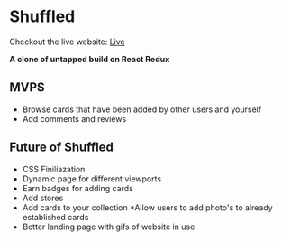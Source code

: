 # Shuffled
Checkout the live website: [Live](https://shuffled.herokuapp.com/)

**A clone of untapped build on React Redux**

## MVPS

* Browse cards that have been added by other users and yourself
* Add comments and reviews



## Future of Shuffled

* CSS Finiliazation
* Dynamic page for different viewports
* Earn badges for adding cards
* Add stores
* Add cards to your collection
    *Allow users to add photo's to already established cards
* Better landing page with gifs of website in use
